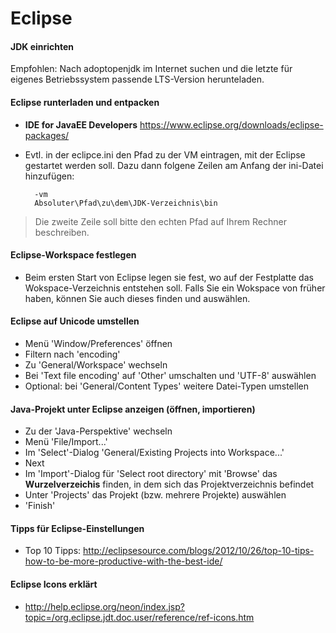 # Eclipse

#### JDK einrichten

Empfohlen: Nach adoptopenjdk im Internet suchen und die letzte für eigenes Betriebssystem passende LTS-Version herunteladen. 

#### Eclipse runterladen und entpacken

- **IDE for JavaEE Developers** <https://www.eclipse.org/downloads/eclipse-packages/> 

- Evtl. in der eclipce.ini den Pfad zu der VM eintragen, mit der Eclipse gestartet werden soll. 
Dazu dann folgene Zeilen am Anfang der ini-Datei hinzufügen: 

		-vm
		Absoluter\Pfad\zu\dem\JDK-Verzeichnis\bin

> Die zweite Zeile soll bitte den echten Pfad auf Ihrem Rechner beschreiben. 

#### Eclipse-Workspace festlegen 

- Beim ersten Start von Eclipse legen sie fest, wo auf der Festplatte das Wokspace-Verzeichnis entstehen soll. 
Falls Sie ein Wokspace von früher haben, können Sie auch dieses finden und auswählen.  

#### Eclipse auf Unicode umstellen
- Menü 'Window/Preferences' öffnen
- Filtern nach 'encoding'
- Zu 'General/Workspace' wechseln
- Bei 'Text file encoding' auf 'Other' umschalten und 'UTF-8' auswählen
- Optional: bei 'General/Content Types' weitere Datei-Typen umstellen

#### Java-Projekt unter Eclipse anzeigen (öffnen, importieren)
- Zu der 'Java-Perspektive' wechseln
- Menü 'File/Import...'
- Im 'Select'-Dialog 'General/Existing Projects into Workspace...'
- Next
- Im 'Import'-Dialog für 'Select root directory' mit 'Browse' das __Wurzelverzeichis__ finden, in dem sich das Projektverzeichnis befindet 
- Unter 'Projects' das Projekt (bzw. mehrere Projekte) auswählen
- 'Finish'


#### Tipps für Eclipse-Einstellungen
- Top 10 Tipps: http://eclipsesource.com/blogs/2012/10/26/top-10-tips-how-to-be-more-productive-with-the-best-ide/

#### Eclipse Icons erklärt
- http://help.eclipse.org/neon/index.jsp?topic=/org.eclipse.jdt.doc.user/reference/ref-icons.htm

